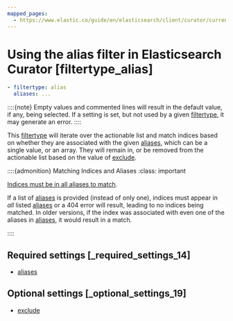 ```yaml
---
mapped_pages:
  - https://www.elastic.co/guide/en/elasticsearch/client/curator/current/filtertype_alias.html
---
```


# Using the alias filter in Elasticsearch Curator [filtertype_alias]

```yaml
- filtertype: alias
  aliases: ...
```

::::{note}
Empty values and commented lines will result in the default value, if any, being selected.  If a setting is set, but not used by a given [filtertype](/reference/filtertype.md), it may generate an error.
::::


This [filtertype](/reference/filtertype.md) will iterate over the actionable list and match indices based on whether they are associated with the given [aliases](/reference/fe_aliases.md), which can be a single value, or an array.  They will remain in, or be removed from the actionable list based on the value of [exclude](/reference/fe_exclude.md).

::::{admonition} Matching Indices and Aliases
:class: important

[Indices must be in all aliases to match](https://www.elastic.co/guide/en/elasticsearch/reference/5.5/breaking-changes-5.5.html#breaking_55_rest_changes).

If a list of [aliases](/reference/fe_aliases.md) is provided (instead of only one), indices must appear in *all* listed [aliases](/reference/fe_aliases.md) or a 404 error will result, leading to no indices being matched. In older versions, if the index was associated with even one of the aliases in [aliases](/reference/fe_aliases.md), it would result in a match.

::::


## Required settings [_required_settings_14]

* [aliases](/reference/fe_aliases.md)


## Optional settings [_optional_settings_19]

* [exclude](/reference/fe_exclude.md)


